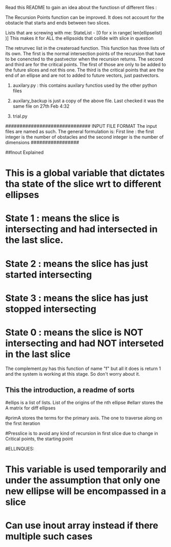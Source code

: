 Read this README to gain an idea about the functiosn of different files : 

The Recursion Points function can be improved. It does not account for the obstacle that starts and ends between two slices.

Lists that are screwing with me:
StateList - [0 for x in range( len(ellipselist) )]
This makes it for ALL the ellipsoids that collide with slice in question

The retrunvec list in the createroad function. This function has three lists of its own.
The first is the normal intersection points of the recursion that have to be conencted to the pastvector when the recursion returns.
The second and third are for the critical points. The first of those are only to be added to the future slices and not this one.
The third is the critical points that are the end of an ellipse and are not to added to future vectors, just pastvectors.

1. auxilary.py : this contains auxilary functios used by the other python files
2. auxilary_backup is just a copy of the above file. Last checked it was the same file on 27th Feb 4:32

3. trial.py 


##############################
INPUT FILE FORMAT
The input files are named as such. The general formulation is:
First line : the first integer is the number of obstacles and the second integer is the number of dimensions
#################

##Inout Explained
# This is a global variable that dictates tha state of the slice wrt to different ellipses

# State 1 : means the slice is intersecting and had intersected in the last slice.
# State 2 : means the slice has just started intersecting
# State 3 : means the slice has just stopped intersecting
# State 0 : means the slice is NOT intersecting and had NOT interseted in the last slice 

The complement.py has this function of name "f" but all it does is return 1 and the system is working at this stage. So don't worry about it.


## This the introduction, a readme of sorts
#ellips is a list of lists. List of the origins of the nth ellipse
#ellarr stores the A matrix for diff ellipses

#primA stores the terms for the primary axis. The one to traverse along on the first iteration

#Presslice is to avoid any kind of recursion in first slice due to change in Critical points, the starting point

#ELLINQUES:
# This variable is used temporarily and under the assumption that only one new ellipse will be encompassed in a slice
# Can use inout array instead if there multiple such cases
